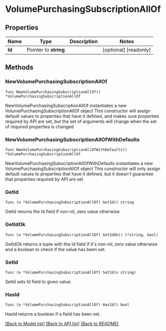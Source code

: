 # VolumePurchasingSubscriptionAllOf

## Properties

Name | Type | Description | Notes
------------ | ------------- | ------------- | -------------
**Id** | Pointer to **string** |  | [optional] [readonly] 

## Methods

### NewVolumePurchasingSubscriptionAllOf

`func NewVolumePurchasingSubscriptionAllOf() *VolumePurchasingSubscriptionAllOf`

NewVolumePurchasingSubscriptionAllOf instantiates a new VolumePurchasingSubscriptionAllOf object
This constructor will assign default values to properties that have it defined,
and makes sure properties required by API are set, but the set of arguments
will change when the set of required properties is changed

### NewVolumePurchasingSubscriptionAllOfWithDefaults

`func NewVolumePurchasingSubscriptionAllOfWithDefaults() *VolumePurchasingSubscriptionAllOf`

NewVolumePurchasingSubscriptionAllOfWithDefaults instantiates a new VolumePurchasingSubscriptionAllOf object
This constructor will only assign default values to properties that have it defined,
but it doesn't guarantee that properties required by API are set

### GetId

`func (o *VolumePurchasingSubscriptionAllOf) GetId() string`

GetId returns the Id field if non-nil, zero value otherwise.

### GetIdOk

`func (o *VolumePurchasingSubscriptionAllOf) GetIdOk() (*string, bool)`

GetIdOk returns a tuple with the Id field if it's non-nil, zero value otherwise
and a boolean to check if the value has been set.

### SetId

`func (o *VolumePurchasingSubscriptionAllOf) SetId(v string)`

SetId sets Id field to given value.

### HasId

`func (o *VolumePurchasingSubscriptionAllOf) HasId() bool`

HasId returns a boolean if a field has been set.


[[Back to Model list]](../README.md#documentation-for-models) [[Back to API list]](../README.md#documentation-for-api-endpoints) [[Back to README]](../README.md)


